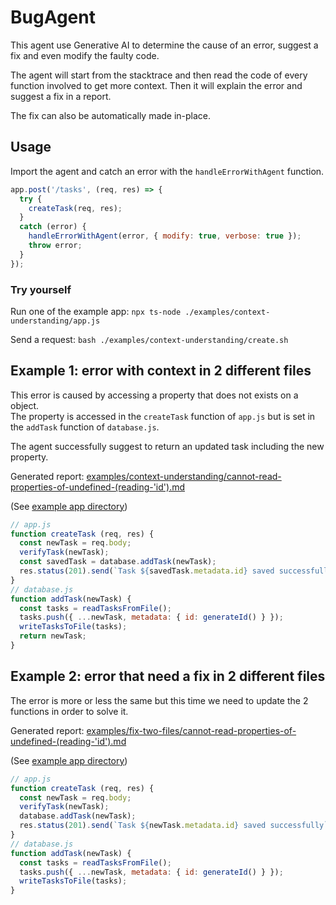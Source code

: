 # BugAgent

This agent use Generative AI to determine the cause of an error, suggest a fix and even modify the faulty code.

The agent will start from the stacktrace and then read the code of every function involved to get more context. Then it will explain the error and suggest a fix in a report.

The fix can also be automatically made in-place.

## Usage

Import the agent and catch an error with the `handleErrorWithAgent` function.

```js
app.post('/tasks', (req, res) => {
  try {
    createTask(req, res);
  }  
  catch (error) {
    handleErrorWithAgent(error, { modify: true, verbose: true });
    throw error;
  }
});
```

### Try yourself

Run one of the example app: `npx ts-node ./examples/context-understanding/app.js`

Send a request: `bash ./examples/context-understanding/create.sh`

## Example 1: error with context in 2 different files

This error is caused by accessing a property that does not exists on a object.  
The property is accessed in the `createTask` function of `app.js` but is set in the `addTask` function of `database.js`.

The agent successfully suggest to return an updated task including the new property.

Generated report: [examples/context-understanding/cannot-read-properties-of-undefined-(reading-'id').md](examples/context-understanding/cannot-read-properties-of-undefined-(reading-'id').md)

(See [example app directory](examples/context-understanding))

```js
// app.js
function createTask (req, res) {
  const newTask = req.body;
  verifyTask(newTask);
  const savedTask = database.addTask(newTask);
  res.status(201).send(`Task ${savedTask.metadata.id} saved successfully`);
}
// database.js
function addTask(newTask) {
  const tasks = readTasksFromFile();
  tasks.push({ ...newTask, metadata: { id: generateId() } });
  writeTasksToFile(tasks);
  return newTask;
}
```

## Example 2: error that need a fix in 2 different files

The error is more or less the same but this time we need to update the 2 functions in order to solve it.

Generated report: [examples/fix-two-files/cannot-read-properties-of-undefined-(reading-'id').md](examples/fix-two-files/cannot-read-properties-of-undefined-(reading-'id').md)

(See [example app directory](examples/fix-two-files))

```js
// app.js
function createTask (req, res) {
  const newTask = req.body;
  verifyTask(newTask);
  database.addTask(newTask);
  res.status(201).send(`Task ${newTask.metadata.id} saved successfully`);
}
// database.js
function addTask(newTask) {
  const tasks = readTasksFromFile();
  tasks.push({ ...newTask, metadata: { id: generateId() } });
  writeTasksToFile(tasks);
}
```

